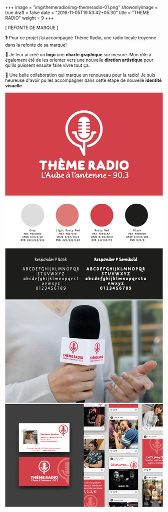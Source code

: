 +++
image = "img/themeradio/img-themeradio-01.png"
showonlyimage = true
draft = false
date = "2016-11-05T19:53:42+05:30"
title = "THEME RADIO"
weight = 9
+++


[ REFONTE DE MARQUE ]
<!--more-->

🎙️ Pour ce projet j’ai accompagné Thème Radio, une radio locale troyenne dans la refonte de sa marque!

📌 Je leur ai créé un **logo** une **charte graphique** sur mesure. Mon rôle a également été de les orienter vers une nouvelle **diretion artistique** pour qu'ils puissent ensuite faire vivre tout ça.

👀 Une belle collaboration qui marque un renouveau pour la radio! Je suis heureuse d'avoir pu les accompagner dans cette étape de nouvelle **identité visuelle**

![This is me][1]
![This is me][2]
![This is me][3]
![This is me][4]

[1]: /img/themeradio/img-themeradio-01.png
[2]: /img/themeradio/img-themeradio-02.png
[3]: /img/themeradio/img-themeradio-03.png
[4]: /img/themeradio/img-themeradio-04.png
